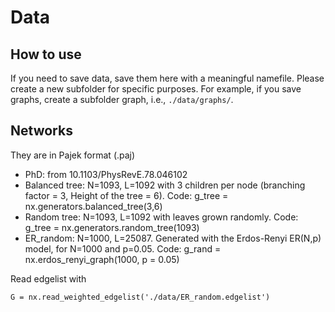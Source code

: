# Data

## How to use
If you need to save data, save them here with a meaningful namefile. 
Please create a new subfolder for specific purposes.
For example, if you save graphs, create a subfolder graph, i.e., `./data/graphs/`.


## Networks
They are in Pajek format (.paj)
- PhD: from 10.1103/PhysRevE.78.046102
- Balanced tree: N=1093, L=1092 with 3 children per node (branching factor = 3, Height of the tree = 6). Code: g_tree = nx.generators.balanced_tree(3,6)
- Random tree: N=1093, L=1092 with leaves grown randomly. Code: g_tree = nx.generators.random_tree(1093)
- ER_random: N=1000, L=25087. Generated with the Erdos-Renyi ER(N,p) model, for N=1000 and p=0.05. Code: g_rand = nx.erdos_renyi_graph(1000, p = 0.05)

Read edgelist with 
```
G = nx.read_weighted_edgelist('./data/ER_random.edgelist')
```
